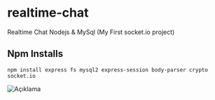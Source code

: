 # realtime-chat
Realtime Chat Nodejs &amp; MySql (My First socket.io project)

## Npm Installs
```npm install express fs mysql2 express-session body-parser crypto socket.io```

![Açıklama](https://github.com/emirsyss/realtime-chat/blob/main/image.png?raw=true)
